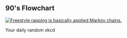 ## 90's Flowchart
[![Freestyle rapping is basically applied Markov chains.](https://imgs.xkcd.com/comics/90s_flowchart.png)](https://xkcd.com/210/ "Freestyle rapping is basically applied Markov chains.")

Your daily random xkcd
